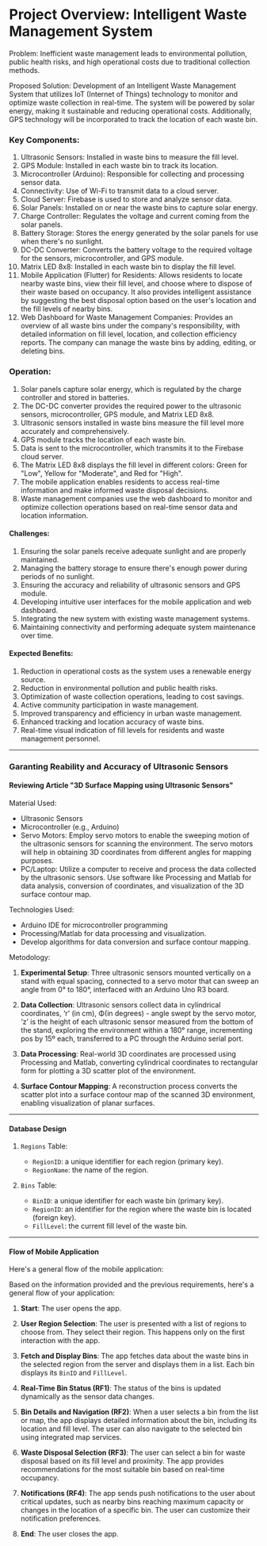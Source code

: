 # Project Overview: Intelligent Waste Management System 


Problem: Inefficient waste management leads to environmental pollution, public health risks, and high operational costs due to traditional collection methods.


Proposed Solution: Development of an Intelligent Waste Management System that utilizes IoT (Internet of Things) technology to monitor and optimize waste collection in real-time. The system will be powered by solar energy, making it sustainable and reducing operational costs. Additionally, GPS technology will be incorporated to track the location of each waste bin.

### Key Components:

1.  Ultrasonic Sensors: Installed in waste bins to measure the fill level.
2.  GPS Module: Installed in each waste bin to track its location.
3.  Microcontroller (Arduino): Responsible for collecting and processing sensor data.
4.  Connectivity: Use of Wi-Fi to transmit data to a cloud server.
5.  Cloud Server: Firebase is used to store and analyze sensor data.
6.  Solar Panels: Installed on or near the waste bins to capture solar energy.
7.  Charge Controller: Regulates the voltage and current coming from the solar panels.
8.  Battery Storage: Stores the energy generated by the solar panels for use when there's no sunlight.
9.  DC-DC Converter: Converts the battery voltage to the required voltage for the sensors, microcontroller, and GPS module.
10. Matrix LED 8x8: Installed in each waste bin to display the fill level.
11. Mobile Application (Flutter) for Residents: Allows residents to locate nearby waste bins, view their fill level, and choose where to dispose of their waste based on occupancy. It also provides intelligent assistance by suggesting the best disposal option based on the user's location and the fill levels of nearby bins.
12. Web Dashboard for Waste Management Companies: Provides an overview of all waste bins under the company's responsibility, with detailed information on fill level, location, and collection efficiency reports. The company can manage the waste bins by adding, editing, or deleting bins.

### Operation:

1.  Solar panels capture solar energy, which is regulated by the charge controller and stored in batteries.
2.  The DC-DC converter provides the required power to the ultrasonic sensors, microcontroller, GPS module, and Matrix LED 8x8.
3.  Ultrasonic sensors installed in waste bins measure the fill level more accurately and comprehensively.
4.  GPS module tracks the location of each waste bin.
5.  Data is sent to the microcontroller, which transmits it to the Firebase cloud server.
6.  The Matrix LED 8x8 displays the fill level in different colors: Green for "Low", Yellow for "Moderate", and Red for "High".
7.  The mobile application enables residents to access real-time information and make informed waste disposal decisions.
8.  Waste management companies use the web dashboard to monitor and optimize collection operations based on real-time sensor data and location information.

#### Challenges:

1.  Ensuring the solar panels receive adequate sunlight and are properly maintained.
2.  Managing the battery storage to ensure there's enough power during periods of no sunlight.
3.  Ensuring the accuracy and reliability of ultrasonic sensors and GPS module.
4.  Developing intuitive user interfaces for the mobile application and web dashboard.
5.  Integrating the new system with existing waste management systems.
6.  Maintaining connectivity and performing adequate system maintenance over time.

#### Expected Benefits:

1.  Reduction in operational costs as the system uses a renewable energy source.
2.  Reduction in environmental pollution and public health risks.
3.  Optimization of waste collection operations, leading to cost savings.
4.  Active community participation in waste management.
5.  Improved transparency and efficiency in urban waste management.
6.  Enhanced tracking and location accuracy of waste bins.
7.  Real-time visual indication of fill levels for residents and waste management personnel.
----------------------------------------------------------------------------------------------

### Garanting Reability and Accuracy of Ultrasonic Sensors

#### Reviewing Article "3D Surface Mapping using Ultrasonic Sensors"

Material Used:
 - Ultrasonic Sensors
 - Microcontroller (e.g., Arduino)
 - Servo Motors: Employ servo motors to enable the sweeping motion of the ultrasonic sensors for scanning the environment. The servo motors will help in obtaining 3D coordinates from different angles for mapping    purposes.
 - PC/Laptop: Utilize a computer to receive and process the data collected by the ultrasonic sensors. Use software like Processing and Matlab for data analysis, conversion of coordinates, and        visualization of the 3D surface contour map.

Technologies Used:
  - Arduino IDE for microcontroller programming
  - Processing/Matlab for data processing and visualization.
  - Develop algorithms for data conversion and surface contour mapping.

Metodology:

1.  **Experimental Setup**: Three ultrasonic sensors mounted vertically on a stand with equal spacing, connected to a servo motor that can sweep an angle from 0° to 180°, interfaced with an Arduino Uno R3 board.

2.  **Data Collection**: Ultrasonic sensors collect data in cylindrical coordinates, ‘r’ (in cm), Φ(in degrees) - angle swept by the servo motor, ‘z’ is the height of each ultrasonic sensor measured from the bottom of the stand, exploring the environment within a 180° range, incrementing pos by 15º each, transferred to a PC through the Arduino serial port.

4.  **Data Processing**: Real-world 3D coordinates are processed using Processing and Matlab, converting cylindrical coordinates to rectangular form for plotting a 3D scatter plot of the environment.

5.  **Surface Contour Mapping**: A reconstruction process converts the scatter plot into a surface contour map of the scanned 3D environment, enabling visualization of planar surfaces.


-----------------------------------------------------------------------------------------------
#### Database Design

1.  `Regions` Table:

    -   `RegionID`: a unique identifier for each region (primary key).
    -   `RegionName`: the name of the region.
2.  `Bins` Table:

    -   `BinID`: a unique identifier for each waste bin (primary key).
    -   `RegionID`: an identifier for the region where the waste bin is located (foreign key).
    -   `FillLevel`: the current fill level of the waste bin.

---------------------------------------------------------


#### Flow of Mobile Application

Here's a general flow of the mobile application:

Based on the information provided and the previous requirements, here's a general flow of your application:

1.  **Start**: The user opens the app.

2.  **User Region Selection**: The user is presented with a list of regions to choose from. They select their region. This happens only on the first interaction with the app.

3.  **Fetch and Display Bins**: The app fetches data about the waste bins in the selected region from the server and displays them in a list. Each bin displays its `BinID` and `FillLevel`.

4.  **Real-Time Bin Status (RF1)**: The status of the bins is updated dynamically as the sensor data changes.

5.  **Bin Details and Navigation (RF2)**: When a user selects a bin from the list or map, the app displays detailed information about the bin, including its location and fill level. The user can also navigate to the selected bin using integrated map services.

6.  **Waste Disposal Selection (RF3)**: The user can select a bin for waste disposal based on its fill level and proximity. The app provides recommendations for the most suitable bin based on real-time occupancy.

7.  **Notifications (RF4)**: The app sends push notifications to the user about critical updates, such as nearby bins reaching maximum capacity or changes in the location of a specific bin. The user can customize their notification preferences.

8.  **End**: The user closes the app.
